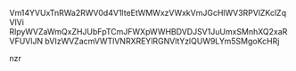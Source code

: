 Vm14YVUxTnRWa2RWV0d4V1lteEtWMWxzVWxkVmJGcHlWV3RPVlZKclZqVlVi
RlpyWVZaWmQxZHJUbFpTCmJFWXpWWHBDVDJSV1JuUmxSMnhXQ2xaRVFUVlJN
bVIzWVZacmVWTlVNRXREYlRGNVltYzlQUW9LYm5SMgoKcHRj

nzr